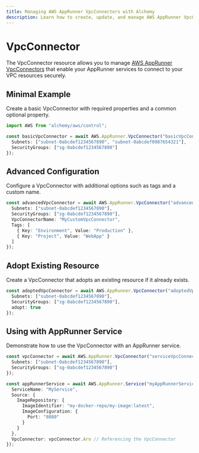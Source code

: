 ```yaml
---
title: Managing AWS AppRunner VpcConnectors with Alchemy
description: Learn how to create, update, and manage AWS AppRunner VpcConnectors using Alchemy Cloud Control.
---
```


# VpcConnector

The VpcConnector resource allows you to manage [AWS AppRunner VpcConnectors](https://docs.aws.amazon.com/apprunner/latest/userguide/) that enable your AppRunner services to connect to your VPC resources securely.

## Minimal Example

Create a basic VpcConnector with required properties and a common optional property.

```ts
import AWS from "alchemy/aws/control";

const basicVpcConnector = await AWS.AppRunner.VpcConnector("basicVpcConnector", {
  Subnets: ["subnet-0abcdef1234567890", "subnet-0abcdef0987654321"],
  SecurityGroups: ["sg-0abcdef1234567890"]
});
```

## Advanced Configuration

Configure a VpcConnector with additional options such as tags and a custom name.

```ts
const advancedVpcConnector = await AWS.AppRunner.VpcConnector("advancedVpcConnector", {
  Subnets: ["subnet-0abcdef1234567890"],
  SecurityGroups: ["sg-0abcdef1234567890"],
  VpcConnectorName: "MyCustomVpcConnector",
  Tags: [
    { Key: "Environment", Value: "Production" },
    { Key: "Project", Value: "WebApp" }
  ]
});
```

## Adopt Existing Resource

Create a VpcConnector that adopts an existing resource if it already exists.

```ts
const adoptedVpcConnector = await AWS.AppRunner.VpcConnector("adoptedVpcConnector", {
  Subnets: ["subnet-0abcdef1234567890"],
  SecurityGroups: ["sg-0abcdef1234567890"],
  adopt: true
});
```

## Using with AppRunner Service

Demonstrate how to use the VpcConnector with an AppRunner service.

```ts
const vpcConnector = await AWS.AppRunner.VpcConnector("serviceVpcConnector", {
  Subnets: ["subnet-0abcdef1234567890"],
  SecurityGroups: ["sg-0abcdef1234567890"]
});

const appRunnerService = await AWS.AppRunner.Service("myAppRunnerService", {
  ServiceName: "MyService",
  Source: {
    ImageRepository: {
      ImageIdentifier: "my-docker-repo/my-image:latest",
      ImageConfiguration: {
        Port: "8080"
      }
    }
  },
  VpcConnector: vpcConnector.Arn // Referencing the VpcConnector
});
```